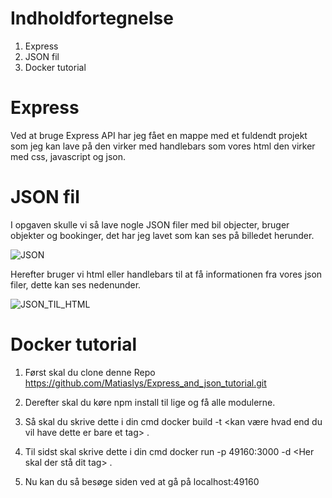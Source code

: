 # Indholdfortegnelse
1. Express
2. JSON fil
3. Docker tutorial

# Express
Ved at bruge Express API har jeg fået en mappe med et fuldendt projekt som jeg kan lave på den virker med handlebars som vores html den virker med css, javascript og json.

# JSON fil
I opgaven skulle vi så lave nogle JSON filer med bil objecter, bruger objekter og bookinger, det har jeg lavet som kan ses på billedet herunder.

![JSON](https://user-images.githubusercontent.com/54976149/94688325-b630df80-032d-11eb-9a75-99f3178068f2.PNG)

Herefter bruger vi html eller handlebars til at få informationen fra vores json filer, dette kan ses nedenunder.

![JSON_TIL_HTML](https://user-images.githubusercontent.com/54976149/94688335-ba5cfd00-032d-11eb-8f6a-560579b42ed9.PNG)

# Docker tutorial

1. Først skal du clone denne Repo https://github.com/Matiaslys/Express_and_json_tutorial.git

2. Derefter skal du køre npm install til lige og få alle modulerne.

3. Så skal du skrive dette i din cmd docker build -t <kan være hvad end du vil have dette er bare et tag> .

4. Til sidst skal skrive dette i din cmd docker run -p 49160:3000 -d <Her skal der stå dit tag> .

5. Nu kan du så besøge siden ved at gå på localhost:49160

